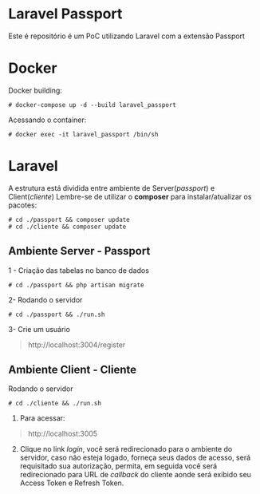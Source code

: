 # Laravel Passport

Este é repositório é um PoC utilizando Laravel com a extensão Passport


# Docker
Docker building:

    # docker-compose up -d --build laravel_passport
Acessando o container:

    # docker exec -it laravel_passport /bin/sh

# Laravel
A estrutura está dividida entre ambiente de Server(*passport*) e Client(*cliente*)
Lembre-se de utilizar o **composer** para instalar/atualizar os pacotes:

    # cd ./passport && composer update
    # cd ./cliente && composer update
## Ambiente Server - Passport

1 - Criação das tabelas no banco de dados

    # cd ./passport && php artisan migrate

2- Rodando o servidor

    # cd ./passport && ./run.sh

3- Crie um usuário

> http://localhost:3004/register



## Ambiente Client - Cliente
Rodando o servidor

    # cd ./cliente && ./run.sh

1. Para acessar: 

> http://localhost:3005

2. Clique no link *login*, você será redirecionado para o ambiente do servidor, caso não esteja logado, forneça seus dados de acesso, será requisitado sua autorização, permita, em seguida você será redirecionado para URL de *callback* do cliente aonde será exibido seu Access Token e Refresh Token.


